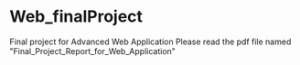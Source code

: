 # Web_finalProject
Final project for Advanced Web Application
Please read the pdf file named "Final_Project_Report_for_Web_Application"
